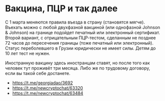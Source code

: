 # Вакцина, ПЦР и так далее

С 1 марта меняются правила въезда в страну (становятся мягче). Въехать можно с любой двухфазной вакциной (или однофазной Johnson & Johnson) на границе подойдет печатный или электронный сертификат. Второй вариант, с отрицательным ПЦР-тестом, сделанным не позднее 72 часов до пересечения границы (тоже печатный или электронный). Статус переболевшего в Грузии юридически не имеет силы. Детям до 10 лет тест не нужен.

Иностранную вакцину здесь иностранцам ставят, но после того как человек тут проживёт три месяца. Либо же по трудовому договору, если вы такой себе достанете. 

* https://t.me/georgiadao/3692
* https://t.me/newcryptochat/63320
* https://t.me/newcryptochat/63484
